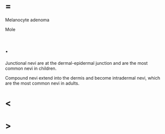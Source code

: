 # =

Melanocyte adenoma

Mole

# .

Junctional nevi are at the dermal-epidermal junction and are the most common nevi in children.

Compound nevi extend into the dermis and become intradermal nevi, which are the most common nevi in adults.

# <

# >
